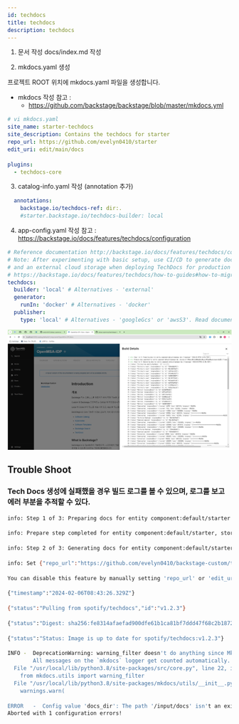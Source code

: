 ```yaml
---
id: techdocs
title: techdocs
description: techdocs
---
```


1. 문서 작성
docs/index.md 작성


2. mkdocs.yaml 생성

프로젝트 ROOT 위치에 mkdocs.yaml 파일을 생성합니다.


- mkdocs 작성 참고 : 
  - https://github.com/backstage/backstage/blob/master/mkdocs.yml
```yaml
# vi mkdocs.yaml
site_name: starter-techdocs
site_description: Contains the techdocs for starter
repo_url: https://github.com/evelyn0410/starter
edit_uri: edit/main/docs

plugins:
  - techdocs-core
```

3. catalog-info.yaml 작성 (annotation 추가)
```yaml
  annotations:
    backstage.io/techdocs-ref: dir:.
    #starter.backstage.io/techdocs-builder: local
```





4. app-config.yaml 작성
참고 : https://backstage.io/docs/features/techdocs/configuration
```yaml
# Reference documentation http://backstage.io/docs/features/techdocs/configuration
# Note: After experimenting with basic setup, use CI/CD to generate docs
# and an external cloud storage when deploying TechDocs for production use-case.
# https://backstage.io/docs/features/techdocs/how-to-guides#how-to-migrate-from-techdocs-basic-to-recommended-deployment-approach
techdocs:
  builder: 'local' # Alternatives - 'external'
  generator:
    runIn: 'docker' # Alternatives - 'docker'
  publisher:
    type: 'local' # Alternatives - 'googleGcs' or 'awsS3'. Read documentation for using alternatives.
```

![](assets/techdocs/techdocs-buildlog.png?width=760)


## Trouble Shoot
### Tech Docs 생성에 실패했을 경우 빌드 로그를 볼 수 있으며, 로그를 보고 에러 부분을 추적할 수 있다.

```sh
info: Step 1 of 3: Preparing docs for entity component:default/starter {"timestamp":"2024-02-06T08:43:24.803Z"}

info: Prepare step completed for entity component:default/starter, stored at C:\Users\wlstm\AppData\Local\Temp\backstage-58XWgy {"timestamp":"2024-02-06T08:43:26.307Z"}

info: Step 2 of 3: Generating docs for entity component:default/starter {"timestamp":"2024-02-06T08:43:26.307Z"}

info: Set {"repo_url":"https://github.com/evelyn0410/backstage-custom/tree/main/catalog-entities/components/","edit_uri":"https://github.com/evelyn0410/backstage-custom/edit/main/catalog-entities/components/docs"}. 

You can disable this feature by manually setting 'repo_url' or 'edit_uri' according to the MkDocs documentation at https://www.mkdocs.org/user-guide/configuration/#repo_url

{"timestamp":"2024-02-06T08:43:26.329Z"}

{"status":"Pulling from spotify/techdocs","id":"v1.2.3"}

{"status":"Digest: sha256:fe8314afaefad900dfe61b1ca81bf7ddd47f68c2b1872a7f34547ca297f7d6b9"}

{"status":"Status: Image is up to date for spotify/techdocs:v1.2.3"}

INFO -  DeprecationWarning: warning_filter doesn't do anything since MkDocs 1.2 and will be removed soon. 
        All messages on the `mkdocs` logger get counted automatically.
  File "/usr/local/lib/python3.8/site-packages/src/core.py", line 22, in <module>
    from mkdocs.utils import warning_filter
  File "/usr/local/lib/python3.8/site-packages/mkdocs/utils/__init__.py", line 453, in __getattr__
    warnings.warn(

ERROR   -  Config value 'docs_dir': The path '/input/docs' isn't an existing directory.
Aborted with 1 configuration errors!
```
